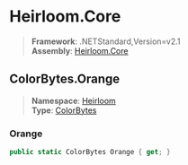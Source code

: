 # Heirloom.Core

> **Framework**: .NETStandard,Version=v2.1  
> **Assembly**: [Heirloom.Core][0]  

## ColorBytes.Orange

> **Namespace**: [Heirloom][0]  
> **Type**: [ColorBytes][1]  

### Orange

```cs
public static ColorBytes Orange { get; }
```

[0]: ../../../Heirloom.Core.md
[1]: ../ColorBytes.md
